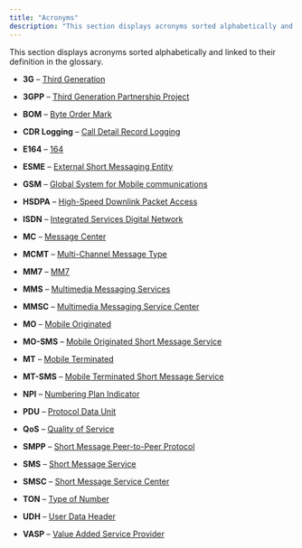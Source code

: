 ```yaml
---
title: "Acronyms"
description: "This section displays acronyms sorted alphabetically and linked to their definition in the glossary 3 G Third Generation 3 GPP Third Generation Partnership Project BOM Byte Order Mark CDR Logging Call Detail Record Logging E 164 E 164 ESME External Short Messaging Entity GSM Global System for Mobile communications HSDPA..."
---
```


This section displays acronyms sorted alphabetically and linked to their definition in the glossary.

*   **3G** – [Third Generation](/momentum/mobile/mobile-reference/mobile-reference-glossary#gloss-3g)

*   **3GPP** – [Third Generation Partnership Project](/momentum/mobile/mobile-reference/mobile-reference-glossary#gloss-3gpp)

*   **BOM** – [Byte Order Mark](/momentum/mobile/mobile-reference/mobile-reference-glossary#gloss-bom)

*   **CDR Logging**         – [Call Detail Record Logging](/momentum/mobile/mobile-reference/mobile-reference-glossary#gloss-cdr)

*   **E164** – [164](/momentum/mobile/mobile-reference/mobile-reference-glossary#gloss-e164)

*   **ESME** – [External Short Messaging Entity](/momentum/mobile/mobile-reference/mobile-reference-glossary#gloss-esme)

*   **GSM** – [Global System for Mobile communications](/momentum/mobile/mobile-reference/mobile-reference-glossary#gloss-gsm)

*   **HSDPA** – [High-Speed Downlink Packet Access](/momentum/mobile/mobile-reference/mobile-reference-glossary#gloss-hsdpa)

*   **ISDN** – [Integrated Services Digital Network](/momentum/mobile/mobile-reference/mobile-reference-glossary#gloss-isdn)

*   **MC** – [Message Center](/momentum/mobile/mobile-reference/mobile-reference-glossary#gloss-mc)

*   **MCMT** – [Multi-Channel Message Type](/momentum/mobile/mobile-reference/mobile-reference-glossary#gloss-mcmt)

*   **MM7** – [MM7](/momentum/mobile/mobile-reference/mobile-reference-glossary#gloss-mm7)

*   **MMS** – [Multimedia Messaging Services](/momentum/mobile/mobile-reference/mobile-reference-glossary#gloss-mms)

*   **MMSC** – [Multimedia Messaging Service Center](/momentum/mobile/mobile-reference/mobile-reference-glossary#gloss-mmsc)

*   **MO** – [Mobile Originated](/momentum/mobile/mobile-reference/mobile-reference-glossary#gloss-mo)

*   **MO-SMS** – [Mobile Originated Short Message Service](/momentum/mobile/mobile-reference/mobile-reference-glossary#gloss-mosms)

*   **MT** – [Mobile Terminated](/momentum/mobile/mobile-reference/mobile-reference-glossary#gloss-mt)

*   **MT-SMS** – [Mobile Terminated Short Message Service](/momentum/mobile/mobile-reference/mobile-reference-glossary#gloss-mtsms)

*   **NPI** – [Numbering Plan Indicator](/momentum/mobile/mobile-reference/mobile-reference-glossary#gloss-npi)

*   **PDU** – [Protocol Data Unit](/momentum/mobile/mobile-reference/mobile-reference-glossary#gloss-pdu)

*   **QoS** – [Quality of Service](/momentum/mobile/mobile-reference/mobile-reference-glossary#gloss-qos)

*   **SMPP** – [Short Message Peer-to-Peer Protocol](/momentum/mobile/mobile-reference/mobile-reference-glossary#gloss-smpp)

*   **SMS** – [Short Message Service](/momentum/mobile/mobile-reference/mobile-reference-glossary#gloss-sms)

*   **SMSC** – [Short Message Service Center](/momentum/mobile/mobile-reference/mobile-reference-glossary#gloss-smsc)

*   **TON** – [Type of Number](/momentum/mobile/mobile-reference/mobile-reference-glossary#gloss-ton)

*   **UDH** – [User Data Header](/momentum/mobile/mobile-reference/mobile-reference-glossary#gloss-udh)

*   **VASP** – [Value Added Service Provider](/momentum/mobile/mobile-reference/mobile-reference-glossary#gloss-vasp)